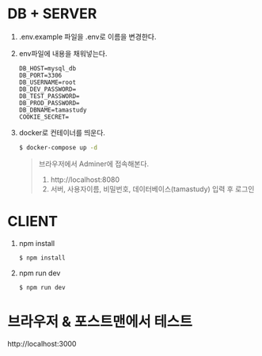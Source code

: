 # DB + SERVER
1. .env.example 파일을 .env로 이름을 변경한다.

2. env파일에 내용을 채워넣는다.
    ```dotenv
    DB_HOST=mysql_db
    DB_PORT=3306
    DB_USERNAME=root
    DB_DEV_PASSWORD=
    DB_TEST_PASSWORD=
    DB_PROD_PASSWORD=
    DB_DBNAME=tamastudy
    COOKIE_SECRET=
    ```
3. docker로 컨테이너를 띄운다.
    ```bash
   $ docker-compose up -d
   ```
   
    >브라우저에서 Adminer에 접속해본다. 
    > 1. http://localhost:8080
    > 2. 서버, 사용자이름, 비밀번호, 데이터베이스(tamastudy) 입력 후 로그인

# CLIENT
1. npm install
    ```bash
   $ npm install
   ```
2. npm run dev
    ```bash
   $ npm run dev
   ```

# 브라우저 & 포스트맨에서 테스트
http://localhost:3000